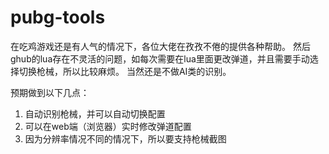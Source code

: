 # pubg-tools

在吃鸡游戏还是有人气的情况下，各位大佬在孜孜不倦的提供各种帮助。
然后ghub的lua存在不灵活的问题，如每次需要在lua里面更改弹道，并且需要手动选择切换枪械，所以比较麻烦。
当然还是不做AI类的识别。

预期做到以下几点：
1. 自动识别枪械，并可以自动切换配置
2. 可以在web端（浏览器）实时修改弹道配置
3. 因为分辨率情况不同的情况下，所以要支持枪械截图